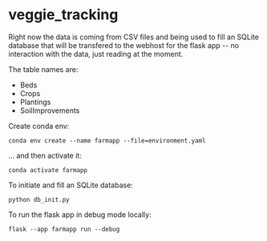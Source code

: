 # veggie_tracking

Right now the data is coming from CSV files and being used to fill an SQLite database that will be transfered to the webhost for the flask app -- no interaction with the data, just reading at the moment.

The table names are:

- Beds
- Crops
- Plantings
- SoilImprovements

Create conda env:

```
conda env create --name farmapp --file=environment.yaml
```
... and then activate it:

```
conda activate farmapp
```

To initiate and fill an SQLite database:

```
python db_init.py
```

To run the flask app in debug mode locally:

```
flask --app farmapp run --debug
```